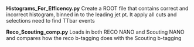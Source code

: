 **Histograms_For_Efficency.py**
Create a ROOT file that contains correct and incorrect histogram, binned in to the leading jet pt. It apply all cuts and selections need to find TTbar events

**Reco_Scouting_comp.py**
Loads in both RECO NANO and Scouting NANO and compares how the reco b-tagging does with the Scouting b-tagging

